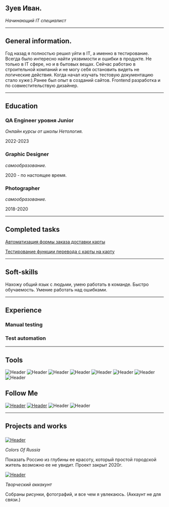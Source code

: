 ## Зуев Иван.
*Начинающий IT специалист*
_______

## General information. 
Год назад я полностью решил уйти в IT, а именно в тестирование. Всегда было интересно найти уязвимости и ошибки в продукте. Не только в IT сфере, но и в бытовых вещах. Сейчас работаю в строительной компаний и не могу себя остановить видеть не логические действия. Когда начал изучать тестовую документацию стало хуже:).Ранее был опыт в созданий сайтов. Frontend разработка и по совместительствую дизайнер.
______

## Education 
### QA Engineer уровня Junior 
*Онлайн курсы от школы Нетология.*

2022-2023

### Graphic Designer
*самообразование.* 

2020 - по настоящее время.

### Photographer
*самообразование.*

2018-2020

________


## Completed tasks
[Автоматизация формы заказа доставки карты](https://github.com/Marfinika/Selenide2Refartor)

[Тестирование функции перевода с карты на карту](https://github.com/Marfinika/Selenide2Refartor)

_______

## Soft-skills
Нахожу общий язык с людьми, умею работать в команде.
Быстро обучаемость.
Умение работать над ошибками.
________
## Experience
### Manual testing
### Test automation
________

## Tools
![Header](https://img.shields.io/badge/Jira-090909?style=for-the-badge&logo=jira&logoColor=136be1)
![Header](https://img.shields.io/badge/Postman-090909?style=for-the-badge&logo=postman&logoColor=f76935)
![Header](https://img.shields.io/badge/Github-090909?style=for-the-badge&logo=github&logoColor=8cc4d7)
![Header](https://img.shields.io/badge/MySQL-090909?style=for-the-badge&logo=mysql&logoColor=00618a)
![Header](https://img.shields.io/badge/DevTools-090909?style=for-the-badge&logo=googlechrome&logoColor=2674f2)
![Header](https://img.shields.io/badge/Java/selenide-090909?style=for-the-badge&logo=Oracle&logoColor=136be1)
![Header](https://img.shields.io/badge/VScode-090909?style=for-the-badge&logo=VisualStudioCode&logoColor=136be1)
![Header](https://img.shields.io/badge/appveyor-090909?style=for-the-badge&logo=appveyor&logoColor=136be1)

## Follow Me

[![Header](https://img.shields.io/badge/Telegram-090909?style=for-the-badge&logo=telegram&logoColor=31a5db)](https://t.me/iisysiker)
[![Header](https://img.shields.io/badge/Instagram-090909?style=for-the-badge&logo=instagram&logoColor=9939a3)](https://instagram.com/_ivan_zuev_)
![Header](https://img.shields.io/badge/8(902)1014106-090909?style=for-the-badge&logo=&logoColor=9939a3)
![Header](https://img.shields.io/badge/ivan.zuev96@yandex.ru-090909?style=for-the-badge&logo=gmail&logoColor=31a5db)
_________

## Projects and works

### 
[![Header](https://img.shields.io/badge/"C.of.R"-090909?style=for-the-badge&logo=vk&logoColor=31a5db)](https://vk.com/colorsofrussia)

*Colors Of Russia*

Показать Россию из глубины ее красоту, который простой городской житель возможно ее не увидит. Проект закрыт 2020г.

[![Header](https://img.shields.io/badge/Instagramm-090909?style=for-the-badge&logo=instagram&logoColor=9939a3)](https://instagram.com/ivan.zuev.ph)

*Творческий аккакунт*

Собраны рисунки, фотографий, и все чем я увлекаюсь. (Аккаунт не для связи.)
